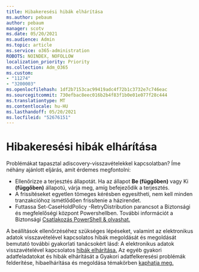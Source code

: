 ```yaml
---
title: Hibakeresési hibák elhárítása
ms.author: pebaum
author: pebaum
manager: scotv
ms.date: 05/20/2021
ms.audience: Admin
ms.topic: article
ms.service: o365-administration
ROBOTS: NOINDEX, NOFOLLOW
localization_priority: Priority
ms.collection: Adm_O365
ms.custom:
- "11274"
- "3200003"
ms.openlocfilehash: 1df2b7153cac99419adc4f72b1c3732e7c746eac
ms.sourcegitcommit: 730efbac8eec016b2b4f83f1b0e01e077f28c444
ms.translationtype: MT
ms.contentlocale: hu-HU
ms.lasthandoff: 05/20/2021
ms.locfileid: "52676151"
---
```

# <a name="troubleshooting-ediscovery-holds-errors"></a>Hibakeresési hibák elhárítása

Problémákat tapasztal adiscovery-visszavételekkel kapcsolatban? Íme néhány ajánlott eljárás, amit érdemes megfontolni:

- Ellenőrizze a terjesztés állapotát.  Ha az állapot **Be (függőben)** vagy Ki **(függőben)** állapotú, várja meg, amíg befejeződik a terjesztés.
- A frissítéseket egyetlen tömeges kérésben egyesítheti, nem kell minden tranzakcióhoz ismétlődően frissítenie a házirendet.
- Futtassa Set-CaseHoldPolicy <policyname> -RetryDistribution parancsot a Biztonsági és megfelelőségi központ Powershellben. További információt a Biztonsági [Csatlakozás PowerShell & olvashat.](/powershell/exchange/connect-to-scc-powershell)

A beállítások ellenőrzéséhez szükséges lépéseket, valamint az elektronikus adatok visszavételével kapcsolatos hibák megoldását és megoldását bemutató további gyakorlati tanácsokért lásd: A elektronikus adatok visszavételével kapcsolatos [hibák elhárítása.](/microsoft-365/compliance/hold-distribution-errors)
Az egyéb gyakori adatfeladatokat és hibák elhárítását a Gyakori adatfelkeresési problémák felderítése, hibaelhárítása és megoldása témakörben [kaphatja meg.](/microsoft-365/compliance/ediscovery-troubleshooting-common-issues)

